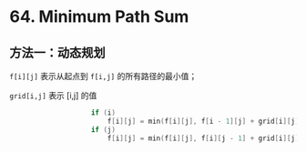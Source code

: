 # 64. Minimum Path Sum

## 方法一：动态规划

`f[i][j]` 表示从起点到 `f[i,j]` 的所有路径的最小值；

`grid[i,j]` 表示 [i,j] 的值

```cpp
                    if (i)
                        f[i][j] = min(f[i][j], f[i - 1][j] + grid[i][j]);
                    if (j)
                        f[i][j] = min(f[i][j], f[i][j - 1] + grid[i][j]);
```
